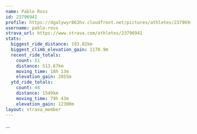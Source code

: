 ```yaml
---
name: Pablo Ross
id: 23796941
profile: https://dgalywyr863hv.cloudfront.net/pictures/athletes/23796941/14615399/1/large.jpg
username: pablo-ross
strava_url: https://www.strava.com/athletes/23796941
stats:
  biggest_ride_distance: 193.82km
  biggest_climb_elevation_gain: 1170.9m
  recent_ride_totals:
    count: 11
    distance: 513.67km
    moving_time: 18h 13m
    elevation_gain: 2055m
  ytd_ride_totals:
    count: 44
    distance: 1549km
    moving_time: 79h 43m
    elevation_gain: 12300m
layout: strava_member
--- 
```

...
